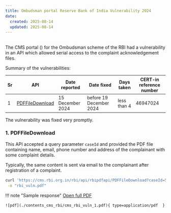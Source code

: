 ```yaml
---
title: Ombudsman portal Reserve Bank of India Vulnerability 2024
date:
  created: 2025-08-14
  updated: 2025-08-14
---
```


<br>
The CMS portal (<https://cms.rbi.org.in>) for the Ombudsman scheme of the RBI had a
vulnerability in an API which allowed serial access to the complaint acknowledgement files.

Summary of the vulnerabilities:

| Sr | API  | Date reported | Date fixed | Days taken | CERT-in reference number |
|----|------|---------------|------------|------------|--------------------------|
| 1  | [PDFFileDownload](#1-pdffiledownload) | 15 December 2024 | before 19 December 2024 | less than 4 | 46947024 |

The vulnerability was fixed very promptly.

<!-- more -->

### 1. PDFFileDownload

This API accepted a query parameter `caseId` and provided the PDF file
containing name, email, phone number and address of the complainant with
some complaint details.

Typically, the same content is sent via email to the complainant after registration of a complaint.

```bash title="sample_script.sh" linenums="1"
curl 'https://cms.rbi.org.in/rbi/api/rbipdfapi/PDFFileDownload?caseId=5683001&objectType=9&templateId=5608' \
 -o "rbi_vuln.pdf"
```

!!! note "Sample response"
    [Open full PDF](./contents_cms_rbi/cms_rbi_vuln_1.pdf)

    ![pdf](./contents_cms_rbi/cms_rbi_vuln_1.pdf){ type=application/pdf  }
